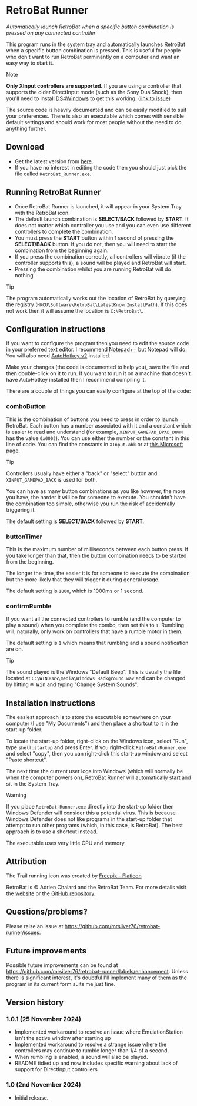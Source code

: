 # RetroBat Runner
*Automatically launch RetroBat when a specific button combination is pressed on any connected controller*

This program runs in the system tray and automatically launches [RetroBat](https://www.retrobat.org/) when a specific button combination is pressed. This is useful for people who don't want to run RetroBat perminantly on a computer and want an easy way to start it.

> [!NOTE]
> **Only XInput controllers are supported.** If you are using a controller that supports the older DirectInput mode (such as the Sony DualShock), then you'll need to install [DS4Windows](https://ds4-windows.com/) to get this working. ([link to issue](https://github.com/mrsilver76/retrobat-runner/issues/4)) 

The source code is heavily documented and can be easily modified to suit your preferences. There is also an executable which comes with sensible default settings and should work for most people without the need to do anything further.

## Download

* Get the latest version from [here](https://github.com/mrsilver76/retrobat-runner/releases).
* If you have no interest in editing the code then you should just pick the file called `RetroBat_Runner.exe`.

## Running RetroBat Runner

* Once RetroBat Runner is launched, it will appear in your System Tray with the RetroBat icon.
* The default launch combination is **SELECT/BACK** followed by **START**. It does not matter which controller you use and you can even use different controllers to complete the combination.
* You must press the **START** button within 1 second of pressing the **SELECT/BACK** button. If you do not, then you will need to start the combination from the beginning again.
* If you press the combination correctly, all controllers will vibrate (if the controller supports this), a sound will be played and RetroBat will start.
* Pressing the combination whilst you are running RetroBat will do nothing.

> [!TIP]
> The program automatically works out the location of RetroBat by querying the registry (`HKCU\Software\RetroBat\LatestKnownInstallPath`). If this does not work then it will assume the location is `C:\RetroBat\`.

## Configuration instructions

If you want to configure the program then you need to edit the source code in your preferred text editor. I recommend [Notepad++](https://notepad-plus-plus.org/) but Notepad will do. You will also need [AutoHotkey v2](https://www.autohotkey.com/) installed.

Make your changes (the code is documented to help you), save the file and then double-click on it to run. If you want to run it on a machine that doesn't have AutoHotkey installed then I recommend compiling it. 

There are a couple of things you can easily configure at the top of the code:

### comboButton

This is the combination of buttons you need to press in order to launch RetroBat. Each button has a number associated with it and a constant which is easier to read and understand (for example, `XINPUT_GAMEPAD_DPAD_DOWN` has the value `0x0002`). You can use either the number or the constant in this line of code. You can find the constants in `XInput.ahk` or at [this Microsoft page](https://learn.microsoft.com/en-us/windows/win32/api/xinput/ns-xinput-xinput_gamepad).

> [!TIP]
> Controllers usually have either a "back" or "select" button and `XINPUT_GAMEPAD_BACK` is used for both.

You can have as many button combinations as you like however, the more you have, the harder it will be for someone to execute. You shouldn't have the combination too simple, otherwise you run the risk of accidentally triggering it.

The default setting is **SELECT/BACK** followed by **START**.

### buttonTimer

This is the maximum number of milliseconds between each button press. If you take longer than that, then the button combination needs to be started from the beginning.

The longer the time, the easier it is for someone to execute the combination but the more likely that they will trigger it during general usage.

The default setting is `1000`, which is 1000ms or 1 second.

### confirmRumble

If you want all the connected controllers to rumble (and the computer to play a sound) when you complete the combo, then set this to `1`. Rumbling will, naturally, only work on controllers that have a rumble motor in them.

The default setting is `1` which means that rumbling and a sound notification are on.

> [!TIP]
> The sound played is the Windows "Default Beep". This is usually the file located at `C:\WINDOWS\media\Windows Background.wav` and can be changed by hitting <kbd>&#8862; Win</kbd> and typing "Change System Sounds".

## Installation instructions

The easiest approach is to store the executable somewhere on your computer (I use "My Documents") and then place a shortcut to it in the start-up folder.

To locate the start-up folder, right-click on the Windows icon, select "Run", type `shell:startup` and press Enter. If you right-click `RetroBat-Runner.exe` and select "copy", then you can right-click this start-up window and select "Paste shortcut". 

The next time the current user logs into Windows (which will normally be when the computer powers on), RetroBat Runner will automatically start and sit in the System Tray.

> [!WARNING]
> If you place `RetroBat-Runner.exe` directly into the start-up folder then Windows Defender will consider this a potential virus. This is because Windows Defender does not like programs in the start-up folder that attempt to run other programs (which, in this case, is RetroBat). The best approach is to use a shortcut instead.

The executable uses very little CPU and memory.

## Attribution

The Trail running icon was created by [Freepik - Flaticon](https://www.flaticon.com/free-icons/trail-running)

RetroBat is &copy; Adrien Chalard and the RetroBat Team. For more details visit the [website](https://www.retrobat.org/) or the [GitHub repository](https://github.com/RetroBat-Official). 

## Questions/problems?

Please raise an issue at https://github.com/mrsilver76/retrobat-runner/issues.

## Future improvements

Possible future improvements can be found at https://github.com/mrsilver76/retrobat-runner/labels/enhancement. Unless there is significant interest, it's doubtful I'll implement many of them as the program in its current form suits me just fine.

## Version history

### 1.0.1 (25 November 2024)
- Implemented workaround to resolve an issue where EmulationStation isn't the active window after starting up
- Implemented workaround to resolve a strange issue where the controllers may continue to rumble longer than 1/4 of a second.
- When rumbling is enabled, a sound will also be played.
- README tidied up and now includes specific warning about lack of support for DirectInput controllers.

### 1.0 (2nd November 2024)
- Initial release.
